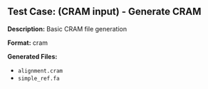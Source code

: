 ## Test Case: (CRAM input) - Generate CRAM

**Description:** Basic CRAM file generation

**Format:** cram

**Generated Files:**
- `alignment.cram`
- `simple_ref.fa`
